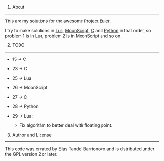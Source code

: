 1. About
-----

This are my solutions for the awesome [Project Euler](http://projecteuler.net/).

I try to make solutions in [Lua](http://www.lua.org), [MoonScript](http://moonscript.org), [C](http://en.wikipedia.org/wiki/C_%28programming_language%29) and [Python](http://www.python.org) in that order, so problem 1 is in Lua, problem 2 is in MoonScript and so on.

2. TODO
-----

* 15 -> C
* 23 -> C
* 25 -> Lua
* 26 -> MoonScript
* 27 -> C
* 28 -> Python

* 29 -> Lua:
    - Fix algorithm to better deal with floating point.

3. Author and License
-----

This code was created by Elias Tandel Barrionovo and is distributed under the GPL version 2 or later.
